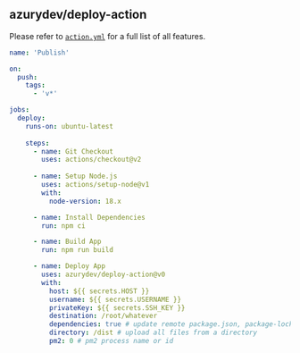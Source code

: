 ## azurydev/deploy-action

Please refer to [`action.yml`](https://github.com/azurydev/deploy-action/blob/dev/action.yml) for a full list of all features.

```yml
name: 'Publish'

on:
  push:
    tags:
      - 'v*'

jobs:
  deploy:
    runs-on: ubuntu-latest
        
    steps:
      - name: Git Checkout
        uses: actions/checkout@v2
        
      - name: Setup Node.js
        uses: actions/setup-node@v1
        with:
          node-version: 18.x

      - name: Install Dependencies
        run: npm ci

      - name: Build App
        run: npm run build

      - name: Deploy App
        uses: azurydev/deploy-action@v0
        with:
          host: ${{ secrets.HOST }}
          username: ${{ secrets.USERNAME }}
          privateKey: ${{ secrets.SSH_KEY }}
          destination: /root/whatever
          dependencies: true # update remote package.json, package-lock.json, and dependencies
          directory: /dist # upload all files from a directory
          pm2: 0 # pm2 process name or id
```
